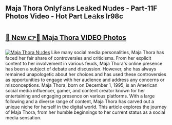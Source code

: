 ## Maja Thora Onlyf𝚊ns Le𝚊ked N𝚞des - Part-11F Photos Video - Hot Part Le𝚊ks lr98c

# <h2><a href="http://ab44599.deff.icu/?id=Maja+Thora">🔗 New 👉🔴 Maja Thora VIDEO Photos</a></h2>

[![Maja Thora N𝚞des](https://i.imgur.com/rIISA9y.gif)](http://ab44599.deff.icu/?id=Maja+Thora)
Like many social media personalities, Maja Thora has faced her fair share of controversies and criticisms. From her explicit content to her involvement in various feuds, Maja Thora's online presence has been a subject of debate and discussion. However, she has always remained unapologetic about her choices and has used these controversies as opportunities to engage with her audience and address any concerns or misconceptions. Maja Thora, born on December 1, 1995, is an American social media influencer, gamer, and content creator known for her entertaining and engaging presence on various platforms. With a large following and a diverse range of content, Maja Thora has carved out a unique niche for herself in the digital world. This article explores the journey of Maja Thora, from her humble beginnings to her current status as a social media sensation.
